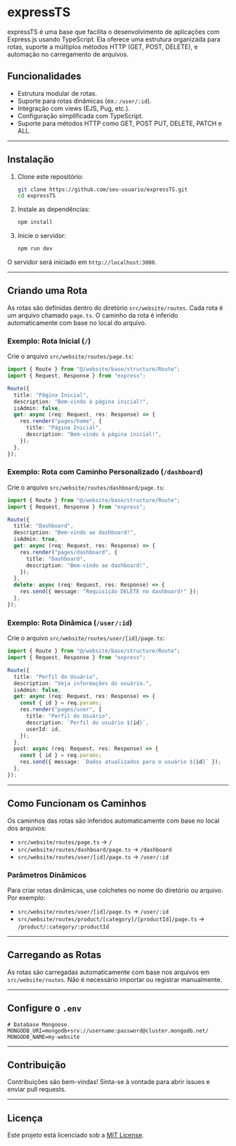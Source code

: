 # expressTS

expressTS é uma base que facilita o desenvolvimento de aplicações com Express.js usando TypeScript. Ela oferece uma estrutura organizada para rotas, suporte a múltiplos métodos HTTP (GET, POST, DELETE), e automação no carregamento de arquivos.

## Funcionalidades
- Estrutura modular de rotas.
- Suporte para rotas dinâmicas (ex.: `/user/:id`).
- Integração com views (EJS, Pug, etc.).
- Configuração simplificada com TypeScript.
- Suporte para métodos HTTP como GET, POST PUT, DELETE, PATCH e ALL.

---

## Instalação

1. Clone este repositório:
   ```bash
   git clone https://github.com/seu-usuario/expressTS.git
   cd expressTS
   ```

2. Instale as dependências:
   ```bash
   npm install
   ```

3. Inicie o servidor:
   ```bash
   npm run dev
   ```

O servidor será iniciado em `http://localhost:3000`.

---

## Criando uma Rota

As rotas são definidas dentro do diretório `src/website/routes`. Cada rota é um arquivo chamado `page.ts`. O caminho da rota é inferido automaticamente com base no local do arquivo.

### Exemplo: Rota Inicial (`/`)
Crie o arquivo `src/website/routes/page.ts`:

```typescript
import { Route } from "@/website/base/structure/Route";
import { Request, Response } from "express";

Route({
  title: "Página Inicial",
  description: "Bem-vindo à página inicial!",
  isAdmin: false,
  get: async (req: Request, res: Response) => {
    res.render("pages/home", {
      title: "Página Inicial",
      description: "Bem-vindo à página inicial!",
    });
  },
});
```

### Exemplo: Rota com Caminho Personalizado (`/dashboard`)
Crie o arquivo `src/website/routes/dashboard/page.ts`:

```typescript
import { Route } from "@/website/base/structure/Route";
import { Request, Response } from "express";

Route({
  title: "Dashboard",
  description: "Bem-vindo ao dashboard!",
  isAdmin: true,
  get: async (req: Request, res: Response) => {
    res.render("pages/dashboard", {
      title: "Dashboard",
      description: "Bem-vindo ao dashboard!",
    });
  },
  delete: async (req: Request, res: Response) => {
    res.send({ message: "Requisição DELETE no dashboard!" });
  },
});
```

### Exemplo: Rota Dinâmica (`/user/:id`)
Crie o arquivo `src/website/routes/user/[id]/page.ts`:

```typescript
import { Route } from "@/website/base/structure/Route";
import { Request, Response } from "express";

Route({
  title: "Perfil do Usuário",
  description: "Veja informações do usuário.",
  isAdmin: false,
  get: async (req: Request, res: Response) => {
    const { id } = req.params;
    res.render("pages/user", {
      title: "Perfil do Usuário",
      description: `Perfil do usuário ${id}`,
      userId: id,
    });
  },
  post: async (req: Request, res: Response) => {
    const { id } = req.params;
    res.send({ message: `Dados atualizados para o usuário ${id}` });
  },
});
```

---

## Como Funcionam os Caminhos

Os caminhos das rotas são inferidos automaticamente com base no local dos arquivos:

- `src/website/routes/page.ts` → `/`
- `src/website/routes/dashboard/page.ts` → `/dashboard`
- `src/website/routes/user/[id]/page.ts` → `/user/:id`

### Parâmetros Dinâmicos
Para criar rotas dinâmicas, use colchetes no nome do diretório ou arquivo. Por exemplo:

- `src/website/routes/user/[id]/page.ts` → `/user/:id`
- `src/website/routes/product/[category]/[productId]/page.ts` → `/product/:category/:productId`

---

## Carregando as Rotas
As rotas são carregadas automaticamente com base nos arquivos em `src/website/routes`. Não é necessário importar ou registrar manualmente.

---

## Configure o `.env`

```.env
# Database Mongoose.
MONGODB_URI=mongodb+srv://username:password@cluster.mongodb.net/
MONGODB_NAME=my-website
```
---

## Contribuição
Contribuições são bem-vindas! Sinta-se à vontade para abrir issues e enviar pull requests.

---

## Licença
Este projeto está licenciado sob a [MIT License](LICENSE).
